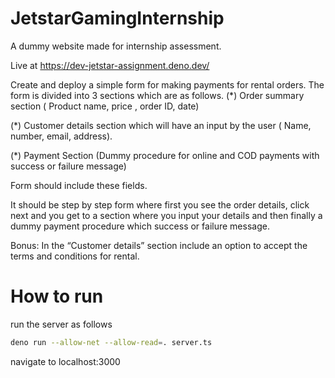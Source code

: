 # JetstarGamingInternship
A dummy website made for internship assessment.

Live at <https://dev-jetstar-assignment.deno.dev/>

Create and deploy a simple form for making payments for rental orders. The form is divided into 3 sections which are as follows. 
(*) Order summary section ( Product name, price , order ID, date)

(*) Customer details section which will have an input by the user ( Name, number, email, address).

(*) Payment Section (Dummy procedure for online and COD payments with success or failure message)

Form should include these fields.

It should be step by step form where first you see the order details, click next and you get to a section where you input your details and then finally a dummy payment procedure which success or failure message.

Bonus: In the “Customer details” section include an option to accept the terms and conditions for rental.


# How to run

run the server as follows

```bash
deno run --allow-net --allow-read=. server.ts
```

navigate to localhost:3000